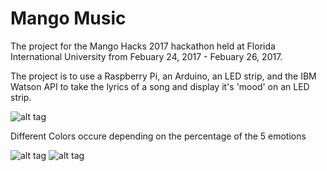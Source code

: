 # Mango Music

The project for the Mango Hacks 2017 hackathon held at Florida International University from Febuary 24, 2017 - Febuary 26, 2017.

The project is to use a Raspberry Pi, an Arduino, an LED strip, and the IBM Watson API to take the lyrics of a song
and display it's 'mood' on an LED strip.


![alt tag](https://github.com/MetaSaval/Mango-Music/blob/master/Photos/IMG_20170305_080346.jpg)

Different Colors occure depending on the percentage of the 5 emotions

![alt tag](https://github.com/MetaSaval/Mango-Music/blob/master/Photos/IMG_20170305_080349.jpg)
![alt tag](https://github.com/MetaSaval/Mango-Music/blob/master/Photos/IMG_20170305_080703.jpg)
